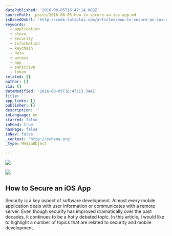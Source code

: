 ```yaml
---
datePublished: '2016-08-05T16:47:14.068Z'
sourcePath: _posts/2016-08-05-how-to-secure-an-ios-app.md
isBasedOnUrl: 'http://code.tutsplus.com/articles/how-to-secure-an-ios-app--cms-26533'
keywords:
  - application
  - store
  - security
  - information
  - keychain
  - data
  - access
  - app
  - sensitive
  - token
related: []
author: []
via: {}
dateModified: '2016-08-05T16:47:13.344Z'
title: ''
app_links: []
publisher: {}
description: ''
inLanguage: en
starred: false
inFeed: true
hasPage: false
inNav: false
_context: 'http://schema.org'
_type: MediaObject

---
```

![](https://the-grid-user-content.s3-us-west-2.amazonaws.com/b9fe6f3f-7627-43a9-8dfd-7307ea16b0aa.jpg)

<article style=""><img src="https://cms-assets.tutsplus.com/uploads/users/41/posts/26533/preview_image/security@2x.jpg" /><h1>How to Secure an iOS App</h1><p>Security is a key aspect of software development. Almost every mobile application deals with user information or communicates with a remote server. Even though security has improved dramatically over the past decades, it continues to be a hotly debated topic. In this article, I would like to highlight a number of topics that are related to security and mobile development.</p></article>